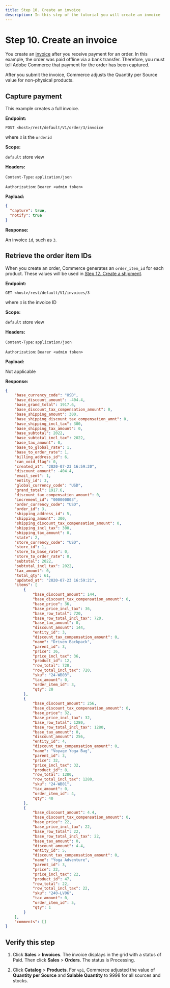 ```yaml
---
title: Step 10. Create an invoice
description: In this step of the tutorial you will create an invoice
--- 
```

 
# Step 10. Create an invoice

You create an [invoice](https://glossary.magento.com/invoice) after you receive payment for an order. In this example, the order was paid offline via a bank transfer. Therefore, you must tell Adobe Commerce that payment for the order has been captured.

After you submit the invoice, Commerce adjusts the Quantity per Source value for non-physical products.

## Capture payment

This example creates a full invoice.

**Endpoint:**

`POST <host>/rest/default/V1/order/3/invoice`

where `3` is the `orderid`

**Scope:**

`default` store view

**Headers:**

`Content-Type`: `application/json`

`Authorization`: `Bearer <admin token>`

**Payload:**

```json
{
  "capture": true,
  "notify": true
}
```

**Response:**

An invoice `id`, such as `3`.

## Retrieve the order item IDs

When you create an order, Commerce generates an `order_item_id` for each product. These values will be used in [Step 12. Create a shipment](/rest/tutorials/inventory/create-shipment/).

**Endpoint:**

`GET <host>/rest/default/V1/invoices/3`

where `3` is the invoice ID

**Scope:**

`default` store view

**Headers:**

`Content-Type`: `application/json`

`Authorization`: `Bearer <admin token>`

**Payload:**

Not applicable

**Response:**

```json
{
    "base_currency_code": "USD",
    "base_discount_amount": -404.4,
    "base_grand_total": 1917.6,
    "base_discount_tax_compensation_amount": 0,
    "base_shipping_amount": 300,
    "base_shipping_discount_tax_compensation_amnt": 0,
    "base_shipping_incl_tax": 300,
    "base_shipping_tax_amount": 0,
    "base_subtotal": 2022,
    "base_subtotal_incl_tax": 2022,
    "base_tax_amount": 0,
    "base_to_global_rate": 1,
    "base_to_order_rate": 1,
    "billing_address_id": 6,
    "can_void_flag": 0,
    "created_at": "2020-07-23 16:59:20",
    "discount_amount": -404.4,
    "email_sent": 1,
    "entity_id": 3,
    "global_currency_code": "USD",
    "grand_total": 1917.6,
    "discount_tax_compensation_amount": 0,
    "increment_id": "000000003",
    "order_currency_code": "USD",
    "order_id": 3,
    "shipping_address_id": 5,
    "shipping_amount": 300,
    "shipping_discount_tax_compensation_amount": 0,
    "shipping_incl_tax": 300,
    "shipping_tax_amount": 0,
    "state": 2,
    "store_currency_code": "USD",
    "store_id": 1,
    "store_to_base_rate": 0,
    "store_to_order_rate": 0,
    "subtotal": 2022,
    "subtotal_incl_tax": 2022,
    "tax_amount": 0,
    "total_qty": 61,
    "updated_at": "2020-07-23 16:59:21",
    "items": [
        {
            "base_discount_amount": 144,
            "base_discount_tax_compensation_amount": 0,
            "base_price": 36,
            "base_price_incl_tax": 36,
            "base_row_total": 720,
            "base_row_total_incl_tax": 720,
            "base_tax_amount": 0,
            "discount_amount": 144,
            "entity_id": 3,
            "discount_tax_compensation_amount": 0,
            "name": "Driven Backpack",
            "parent_id": 3,
            "price": 36,
            "price_incl_tax": 36,
            "product_id": 12,
            "row_total": 720,
            "row_total_incl_tax": 720,
            "sku": "24-WB03",
            "tax_amount": 0,
            "order_item_id": 3,
            "qty": 20
        },
        {
            "base_discount_amount": 256,
            "base_discount_tax_compensation_amount": 0,
            "base_price": 32,
            "base_price_incl_tax": 32,
            "base_row_total": 1280,
            "base_row_total_incl_tax": 1280,
            "base_tax_amount": 0,
            "discount_amount": 256,
            "entity_id": 4,
            "discount_tax_compensation_amount": 0,
            "name": "Voyage Yoga Bag",
            "parent_id": 3,
            "price": 32,
            "price_incl_tax": 32,
            "product_id": 8,
            "row_total": 1280,
            "row_total_incl_tax": 1280,
            "sku": "24-WB01",
            "tax_amount": 0,
            "order_item_id": 4,
            "qty": 40
        },
        {
            "base_discount_amount": 4.4,
            "base_discount_tax_compensation_amount": 0,
            "base_price": 22,
            "base_price_incl_tax": 22,
            "base_row_total": 22,
            "base_row_total_incl_tax": 22,
            "base_tax_amount": 0,
            "discount_amount": 4.4,
            "entity_id": 5,
            "discount_tax_compensation_amount": 0,
            "name": "Yoga Adventure",
            "parent_id": 3,
            "price": 22,
            "price_incl_tax": 22,
            "product_id": 47,
            "row_total": 22,
            "row_total_incl_tax": 22,
            "sku": "240-LV06",
            "tax_amount": 0,
            "order_item_id": 5,
            "qty": 1
        }
    ],
    "comments": []
}
```

## Verify this step

1. Click **Sales** > **Invoices**. The invoice displays in the grid with a status of Paid. Then click **Sales** > **Orders**. The status is Processing.

1. Click **Catalog** > **Products**. For `vp1`, Commerce adjusted the value of **Quantity per Source** and **Salable Quantity** to 9998 for all sources and stocks.
